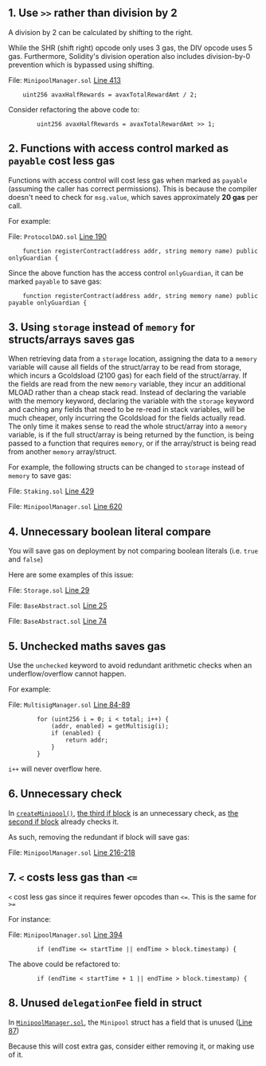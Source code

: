 ## 1. Use `>>` rather than division by 2

A division by 2 can be calculated by shifting to the right.

While the SHR (shift right) opcode only uses 3 gas, the DIV opcode uses 5 gas. Furthermore, Solidity's division operation also includes division-by-0 prevention which is bypassed using shifting.

File: `MinipoolManager.sol` [Line 413](https://github.com/code-423n4/2022-12-gogopool/blob/main/contracts/contract/MinipoolManager.sol#L413)

```solidity
    uint256 avaxHalfRewards = avaxTotalRewardAmt / 2;
```

Consider refactoring the above code to:

```solidity
        uint256 avaxHalfRewards = avaxTotalRewardAmt >> 1;
```

## 2. Functions with access control marked as `payable` cost less gas

Functions with access control will cost less gas when marked as `payable` (assuming the caller has correct permissions). This is because the compiler doesn't need to check for `msg.value`, which saves approximately **20 gas** per call.

For example:

File: `ProtocolDAO.sol` [Line 190](https://github.com/code-423n4/2022-12-gogopool/blob/main/contracts/contract/ProtocolDAO.sol#L190)

```solidity
    function registerContract(address addr, string memory name) public onlyGuardian {
```

Since the above function has the access control `onlyGuardian`, it can be marked `payable` to save gas:

```solidity
    function registerContract(address addr, string memory name) public payable onlyGuardian {
```

## 3. Using `storage` instead of `memory` for structs/arrays saves gas

When retrieving data from a `storage` location, assigning the data to a `memory` variable will cause all fields of the struct/array to be read from storage, which incurs a Gcoldsload (2100 gas) for each field of the struct/array. If the fields are read from the new `memory` variable, they incur an additional MLOAD rather than a cheap stack read. Instead of declaring the variable with the memory keyword, declaring the variable with the `storage` keyword and caching any fields that need to be re-read in stack variables, will be much cheaper, only incurring the Gcoldsload for the fields actually read. The only time it makes sense to read the whole struct/array into a `memory` variable, is if the full struct/array is being returned by the function, is being passed to a function that requires `memory`, or if the array/struct is being read from another `memory` array/struct.

For example, the following structs can be changed to `storage` instead of `memory` to save gas:

File: `Staking.sol` [Line 429](https://github.com/code-423n4/2022-12-gogopool/blob/main/contracts/contract/Staking.sol#L429)

File: `MinipoolManager.sol` [Line 620](https://github.com/code-423n4/2022-12-gogopool/blob/main/contracts/contract/MinipoolManager.sol#L620)

## 4. Unnecessary boolean literal compare

You will save gas on deployment by not comparing boolean literals (i.e. `true` and `false`)

Here are some examples of this issue:

File: `Storage.sol` [Line 29](https://github.com/code-423n4/2022-12-gogopool/blob/main/contracts/contract/Storage.sol#L29)

File: `BaseAbstract.sol` [Line 25](https://github.com/code-423n4/2022-12-gogopool/blob/main/contracts/contract/BaseAbstract.sol#L25)

File: `BaseAbstract.sol` [Line 74](https://github.com/code-423n4/2022-12-gogopool/blob/main/contracts/contract/BaseAbstract.sol#L74)

## 5. Unchecked maths saves gas

Use the `unchecked` keyword to avoid redundant arithmetic checks when an underflow/overflow cannot happen.

For example:

File: `MultisigManager.sol` [Line 84-89](https://github.com/code-423n4/2022-12-gogopool/blob/main/contracts/contract/MultisigManager.sol#L84-L89)

```solidity
        for (uint256 i = 0; i < total; i++) {
            (addr, enabled) = getMultisig(i);
            if (enabled) {
                return addr;
            }
        }
```

`i++` will never overflow here.

## 6. Unnecessary check

In [`createMinipool()`](https://github.com/code-423n4/2022-12-gogopool/blob/main/contracts/contract/MinipoolManager.sol#L196), [the third if block](https://github.com/code-423n4/2022-12-gogopool/blob/main/contracts/contract/MinipoolManager.sol#L216) is an unnecessary check, as [the second if block](https://github.com/code-423n4/2022-12-gogopool/blob/main/contracts/contract/MinipoolManager.sol#L207-L212) already checks it.

As such, removing the redundant if block will save gas:

File: `MinipoolManager.sol` [Line 216-218](https://github.com/code-423n4/2022-12-gogopool/blob/main/contracts/contract/MinipoolManager.sol#L216-L218)

## 7. `<` costs less gas than `<=`

`<` cost less gas since it requires fewer opcodes than `<=`. This is the same for `>=`

For instance:

File: `MinipoolManager.sol` [Line 394](https://github.com/code-423n4/2022-12-gogopool/blob/main/contracts/contract/MinipoolManager.sol#L394)

```solidity
        if (endTime <= startTime || endTime > block.timestamp) {
```

The above could be refactored to:

```solidity
        if (endTime < startTime + 1 || endTime > block.timestamp) {
```

## 8. Unused `delegationFee` field in struct

In [`MinipoolManager.sol`](https://github.com/code-423n4/2022-12-gogopool/blob/main/contracts/contract/MinipoolManager.sol), the `Minipool` struct has a field that is unused ([Line 87](https://github.com/code-423n4/2022-12-gogopool/blob/main/contracts/contract/MinipoolManager.sol#L87))

Because this will cost extra gas, consider either removing it, or making use of it.
